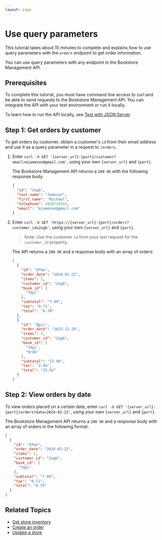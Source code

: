 ```yaml
---
layout: page
---
```

# Use query parameters

This tutorial takes about 15 minutes to complete and explains how to use query parameters with the `orders` endpoint to get order information.

You can use query parameters with any endpoint in the Bookstore Management API.

## Prerequisites

To complete this tutorial, you must have command line access to curl and be able to send requests to the Bookstore Management API. You can integrate the API with your test environment or run it locally.

To learn how to run the API locally, see [Test with JSON Server](test-with-json-server.md).

## Step 1: Get orders by customer

To get orders by customer, obtain a customer's `id` from their email address and use it as a query parameter in a request to `/orders`.

1. Enter `curl -X GET '{server_url}:{port}/customer?email=mjameson@gmail.com'`, using your own `{server_url}` and `{port}`.

    The Bookstore Management API returns a `200 OK` with the following response body:

    ```json
    {
      "id": "2ogb",
      "last_name": "Jameson",
      "first_name": "Michael",
      "telephone": 2018724543,
      "email": "mjameson@gmail.com"
    }
    ```

2. Enter `curl -X GET 'https://{server_url}:{port}/orders?customer_id=2ogb'`, using your own `{server_url}` and `{port}`.

    > Note: Use the customer `id` from your last request for the `customer_id` property.

    The API returns a `200 OK` and a response body with an array of orders:

    ```json
    [
      {
        "id": "9fmo",
        "order_date": "2024-02-22",
        "items": 1,
        "customer_id": "2ogb",
        "book_id": [
          "7dpc"
        ],
        "subtotal": "7.99",
        "tax": "0.71",
        "total": "8.70"
      },
      {
        "id": "8pij",
        "order_date": "2023-12-20",
        "items": 2,
        "customer_id": "2ogb",
        "book_id": [
          "7dpc",
          "9rdk"
        ],
        "subtotal": "22.98",
        "tax": "2.04",
        "total": "25.02"
      }
    ]
    ```

## Step 2: View orders by date

To view orders placed on a certain date, enter `curl -X GET '{server_url}:{port}/orders?date=2024-02-22'`, using your own `{server_url}` and `{port}`.

The Bookstore Management API returns a `200 OK` and a response body with an array of orders in the following format:

```json
[
  {
    "id": "9fmo",
    "order_date": "2024-02-22",
    "items": 1,
    "customer_id": "2ogb",
    "book_id": [
      "7dpc"
    ],
    "subtotal": "7.99",
    "tax": "0.71",
    "total": "8.70"
  }
]
```

## Related Topics

* [Get store inventory](get-store-inventory.md)
* [Create an order](tutorials/create-an-order.md)
* [Update a store](update-store.md)
